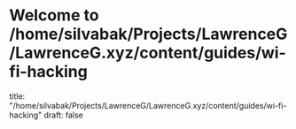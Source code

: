 # Welcome to /home/silvabak/Projects/LawrenceG/LawrenceG.xyz/content/guides/wi-fi-hacking
title: "/home/silvabak/Projects/LawrenceG/LawrenceG.xyz/content/guides/wi-fi-hacking"
draft: false

